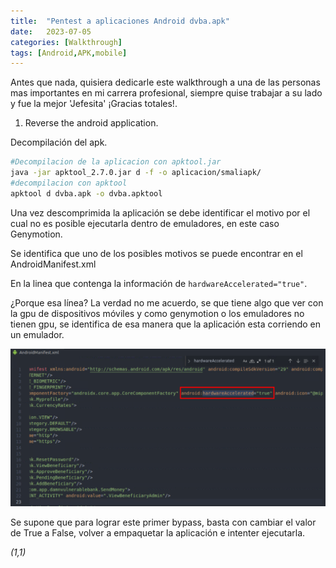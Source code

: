 ```yaml
---
title:  "Pentest a aplicaciones Android dvba.apk"
date:   2023-07-05
categories: [Walkthrough]
tags: [Android,APK,mobile]
---
```


Antes que nada, quisiera dedicarle este walkthrough a una de las personas mas importantes en mi carrera profesional, siempre quise trabajar a su lado y fue la mejor 'Jefesita' ¡Gracias totales!. 

1. Reverse the android application.

Decompilación del apk. 

``` bash
#Decompilacion de la aplicacion con apktool.jar
java -jar apktool_2.7.0.jar d -f -o aplicacion/smaliapk/
#decompilacion con apktool
apktool d dvba.apk -o dvba.apktool
```
Una vez descomprimida la aplicación se debe identificar el motivo por el cual no es posible ejecutarla dentro de emuladores, en este caso Genymotion. 

Se identifica que uno de los posibles motivos se puede encontrar en el AndroidManifest.xml 

En la linea que contenga la información de `hardwareAccelerated="true"`. 

¿Porque esa línea? La verdad no me acuerdo, se que tiene algo que ver con la gpu de dispositivos móviles y como genymotion o los emuladores no tienen gpu, se identifica de esa manera que la aplicación esta corriendo en un emulador. 

![image](/genes/dvba/hardwareAccelerated.png)

Se supone que para lograr este primer bypass, basta con cambiar el valor de True a False, volver a empaquetar la aplicación e intenter ejecutarla. 

*(1,1)*

<!-- Check out the [Jekyll docs][jekyll] for more info on how to get the most out of Jekyll. File all bugs/feature requests at [Jekyll’s GitHub repo][jekyll-gh]. If you have questions, you can ask them on [Jekyll’s dedicated Help repository][jekyll-help]. -->